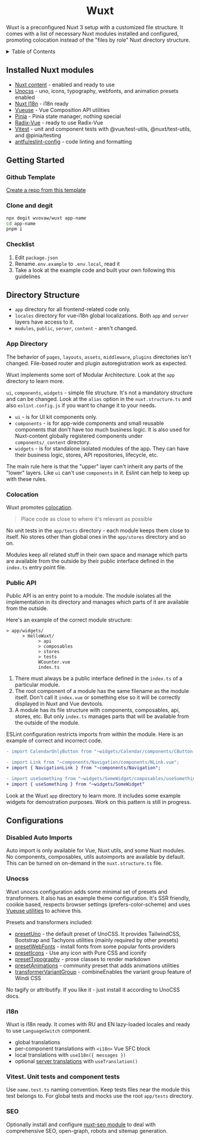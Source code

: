 <br />
<h1 align="center">Wuxt</h1>

Wuxt is a preconfigured Nuxt 3 setup with a customized file structure. It comes with a list of necessary Nuxt modules installed and configured, promoting colocation instead of the "files by role" Nuxt directory structure.

<details>
  <summary>
    Table of Contents
  </summary>

- [Installed Nuxt modules](#installed-nuxt-modules)
- [Getting started](#getting-started)
- [Directory Structure](#directory-structure)
  - [App Directory](#app-directory)
  - [Colocation](#colocation)
  - [Public API](#public-api)
- [Configurations](#configurations)
  - [Disabled Auto Imports](#disabled-auto-imports)
  - [UnoCSS](#unocss)
  - [i18n](#i18n)
  - [Vitest. Unit tests and component tests](#vitest-unit-tests-and-component-tests)
  - [SEO](#seo)
</details>

## Installed Nuxt modules

- [Nuxt content](https://content.nuxt.dev/) - enabled and ready to use
- [Unocss](https://unocss.dev/) - uno, icons, typography, webfonts, and animation presets enabled
- [Nuxt I18n](https://i18n.nuxtjs.org/) - i18n ready
- [Vueuse](https://vueuse.org/) - Vue Composition API utilities
- [Pinia](https://pinia.vuejs.org/) - Pinia state manager, nothing special
- [Radix-Vue](https://www.radix-vue.com/) - ready to use Radix-Vue
- [Vitest](https://github.com/vitest-dev/vitest) - unit and component tests with @vue/test-utils, @nuxt/test-utils, and @pinia/testing
- [antfu/eslint-config](https://github.com/antfu/eslint-config) - code linting and formatting

## Getting Started

### Github Template

[Create a repo from this template](https://github.com/wvovaw/wuxt/generate)

### Clone and degit

```sh
npx degit wvovaw/wuxt app-name
cd app-name
pnpm i
```

### Checklist

1. Edit `package.json`
2. Rename`.env.example` to `.env.local`, read it
3. Take a look at the example code and built your own following this guidelines

## Directory Structure

- `app` directory for all frontend-related code only.
- `locales` directory for vue-i18n global localizations. Both `app` and `server` layers have access to it.
- `modules`, `public`, `server`, `content` - aren't changed.

### App Directory

The behavior of `pages`, `layouts`, `assets`, `middleware`, `plugins` directories isn't changed. File-based router and plugin autoregistration work as expected.

Wuxt implements some sort of Modular Architecture. Look at the `app` directory to learn more.

`ui`, `components`, `widgets` - simple file structure. It's not a mandatory structure and can be changed. Look at the `alias` option in the `nuxt.structure.ts` and also `eslint.config.js` if you want to change it to your needs.

- `ui` - is for UI kit components only.
- `components` - is for app-wide components and small reusable components that don't have too much business logic. It is also used for Nuxt-content globally registered components under `components/_content` directory.
- `widgets` - is for standalone isolated modules of the app. They can have their business logic, stores, API repositories, lifecycle, etc.

The main rule here is that the "upper" layer can't inherit any parts of the "lower" layers. Like `ui` can't use `components` in it. Eslint can help to keep up with these rules.

### Colocation

Wuxt promotes [colocation](https://kentcdodds.com/blog/colocation).

> Place code as close to where it's relevant as possible

No unit tests in the `app/tests` directory - each module keeps them close to itself.
No stores other than global ones in the `app/stores` directory and so on.

Modules keep all related stuff in their own space and manage which parts are available from the outside by their public interface defined in the `index.ts` entry point file.

### Public API

Public API is an entry point to a module. The module isolates all the implementation in its directory and manages which parts of it are available from the outside.

Here's an example of the correct module structure:

```
> app/widgets/
      > HelloWuxt/
            > api
            > composables
            > stores
            > tests
            WCounter.vue
            index.ts
```
1. There must always be a public interface defined in the `index.ts` of a particular module.
2. The root component of a module has the same filename as the module itself. Don't call it `index.vue` or something else so it will be correctly displayed in Nuxt and Vue devtools.
3. A module has its file structure with components, composables, api, stores, etc. But only `index.ts` manages parts that will be available from the outside of the module.

ESLint configuration restricts imports from within the module. Here is an example of correct and incorrect code.

```diff
- import CalendarOnlyButton from "~widgets/Calendar/components/CButton.vue";

- import Link from "~components/Navigation/components/NLink.vue";
+ import { NavigationLink } from "~components/Navigation";

- import useSomething from "~widgets/SomeWidget/composables/useSomething.ts";
+ import { useSomething } from "~widgets/SomeWidget"
```

Look at the Wuxt `app` directory to learn more. It includes some example widgets for demostration purposes.
Work on this pattern is still in progress.

## Configurations

### Disabled Auto Imports

Auto import is only available for Vue, Nuxt utils, and some Nuxt modules. No components, composables, utils autoimports are available by default. This can be turned on on-demand in the `nuxt.structure.ts` file.

### Unocss

Wuxt unocss configuration adds some minimal set of presets and transformers. It also has an example theme configuration. It's SSR friendly, cooikie based, respects browser settings (prefers-color-scheme) and uses [Vueuse utilities](https://vueuse.org/core/usecolormode/) to achieve this.

Presets and transformers included:

- [presetUno](https://unocss.dev/presets/uno) - the default preset of UnoCSS. It provides TailwindCSS, Bootstrap and Tachyons utilities (mainly required by other presets)
- [presetWebFonts](https://unocss.dev/presets/web-fonts) - install fonts from some popular fonts providers
- [presetIcons](https://unocss.dev/presets/icons) - Use any icon with Pure CSS and iconify
- [presetTypography](https://unocss.dev/presets/typography) - prose classes to render markdown
- [presetAnimations](https://unocss-preset-animations.aelita.me/) - community preset that adds animations utilities
- [transformerVariantGroup](https://unocss.dev/transformers/variant-group) - combineEnables the variant group feature of Windi CSS

No tagify or attributify. If you like it - just install it according to UnoCSS docs.

### i18n

Wuxt is i18n ready. It comes with RU and EN lazy-loaded locales and ready to use `LanguageSwitch` component.

- global translations
- per-component translations with `<i18n>` Vue SFC block
- local translations with `useI18n({ messages })`
- optional [server translations](https://i18n.nuxtjs.org/guide/server-side-translations) with `useTranslation()`

### Vitest. Unit tests and component tests

Use `name.test.ts` naming convention. Keep tests files near the module this test belongs to. For global tests and mocks use the root `app/tests` directory.

### SEO

Optionally install and configure [nuxt-seo module](https://nuxtseo.com/) to deal with comprehensive SEO, open-graph, robots and sitemap generation.
